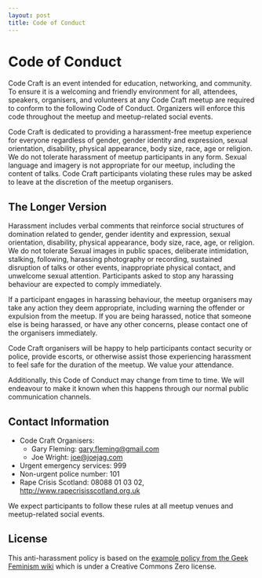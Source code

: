 ```yaml
---
layout: post
title: Code of Conduct 
---
```


# Code of Conduct
Code Craft is an event intended for education, networking, and community. To ensure it is a welcoming and friendly environment for all, attendees, speakers, organisers, and volunteers at any Code Craft meetup are required to conform to the following Code of Conduct. Organizers will enforce this code throughout the meetup and meetup-related social events.

Code Craft is dedicated to providing a harassment-free meetup experience for everyone regardless of gender, gender identity and expression, sexual orientation, disability, physical appearance, body size, race, age or religion. We do not tolerate harassment of meetup participants in any form. Sexual language and imagery is not appropriate for our meetup, including the content of talks. Code Craft participants violating these rules may be asked to leave at the discretion of the meetup organisers.

## The Longer Version
Harassment includes verbal comments that reinforce social structures of domination related to gender, gender identity and expression, sexual orientation, disability, physical appearance, body size, race, age, or religion. We do not tolerate Sexual images in public spaces, deliberate intimidation, stalking, following, harassing photography or recording, sustained disruption of talks or other events, inappropriate physical contact, and unwelcome sexual attention. Participants asked to stop any harassing behaviour are expected to comply immediately.

If a participant engages in harassing behaviour, the meetup organisers may take any action they deem appropriate, including warning the offender or expulsion from the meetup. If you are being harassed, notice that someone else is being harassed, or have any other concerns, please contact one of the organisers immediately.

Code Craft organisers will be happy to help participants contact security or police, provide escorts, or otherwise assist those experiencing harassment to feel safe for the duration of the meetup. We value your attendance.

Additionally, this Code of Conduct may change from time to time. We will endeavour to make it known when this happens through our normal public communication channels.

## Contact Information
- Code Craft Organisers:
	- Gary Fleming: gary.fleming@gmail.com
	- Joe Wright: joe@joejag.com
- Urgent emergency services: 999
- Non-urgent police number: 101
- Rape Crisis Scotland: 08088 01 03 02, http://www.rapecrisisscotland.org.uk

We expect participants to follow these rules at all meetup venues and meetup-related social events.

## License
This anti-harassment policy is based on the [example policy from the Geek Feminism wiki](http://geekfeminism.wikia.com/wiki/Conference_anti-harassment/Policy) which is under a Creative Commons Zero license.
